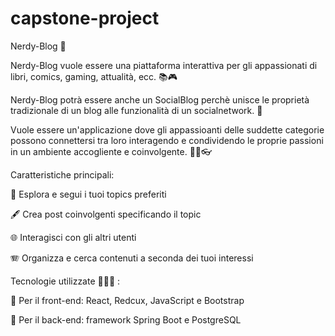# capstone-project

Nerdy-Blog 🤖

Nerdy-Blog vuole essere una piattaforma interattiva per gli appassionati
di libri, comics, gaming, attualità, ecc. 📚🎮

Nerdy-Blog potrà essere anche un SocialBlog perchè unisce le proprietà
tradizionale di un blog alle funzionalità di un socialnetwork. 👾

Vuole essere un'applicazione dove gli appassioanti delle suddette
categorie possono connettersi tra loro interagendo e condividendo le
proprie passioni in un ambiente accogliente e coinvolgente. 🫶🏼👓

Caratteristiche principali:

🔭 Esplora e segui i tuoi topics preferiti

🖋️ Crea post coinvolgenti specificando il topic

🌐 Interagisci con gli altri utenti

🪗 Organizza e cerca contenuti a seconda dei tuoi interessi

Tecnologie utilizzate 🧑🏽‍💻 :

🌅 Per il front-end: React, Redcux, JavaScript e Bootstrap

🧬 Per il back-end: framework Spring Boot e PostgreSQL
